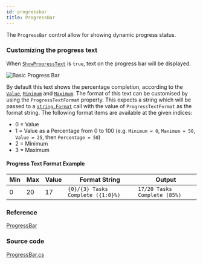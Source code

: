 ```yaml
---
id: progressbar
title: ProgressBar
---
```


The `ProgressBar` control allow for showing dynamic progress status.

### Customizing the progress text

When [`ShowProgressText`](http://reference.avaloniaui.net/api/Avalonia.Controls/ProgressBar/590A8B3E) is `true`, text on the progress bar will be displayed.

  <div style={{textAlign: 'center'}}>
    <img src="/img/controls/progressbar/progressbar (1).png" alt="Basic Progress Bar" />
  </div>

By default this text shows the percentage completion, according to the [`Value`](http://reference.avaloniaui.net/api/Avalonia.Controls.Primitives/RangeBase/E111DF5B), [`Minimum`](http://reference.avaloniaui.net/api/Avalonia.Controls.Primitives/RangeBase/8F9BD1EA) and [`Maximum`](http://reference.avaloniaui.net/api/Avalonia.Controls.Primitives/RangeBase/C07B22E9). The format of this text can be customised by using the `ProgressTextFormat` property. This expects a string which will be passed to a [`string.Format`](https://docs.microsoft.com/en-us/dotnet/api/system.string.format#system-string-format(system-string-system-object())) call with the value of `ProgressTextFormat` as the format string. The following format items are available at the given indices:

* 0 = Value
* 1 = Value as a Percentage from 0 to 100 (e.g. `Minimum = 0`, `Maximum = 50`, `Value = 25`, then `Percentage = 50`)
* 2 = Minimum
* 3 = Maximum

#### Progress Text Format Example

|Min |Max |Value |Format String                    |Output                       |
|----|----|------|---------------------------------|-----------------------------|
|0   |20  |17    |`{0}/{3} Tasks Complete ({1:0}%)`|`17/20 Tasks Complete (85%)` |

### Reference <a id="reference"></a>

[ProgressBar](http://reference.avaloniaui.net/api/Avalonia.Controls/ProgressBar/)

### Source code <a id="source-code"></a>

[ProgressBar.cs](https://github.com/AvaloniaUI/Avalonia/blob/master/src/Avalonia.Controls/ProgressBar.cs)